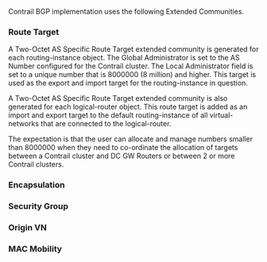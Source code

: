 Contrail BGP implementation uses the following Extended Communities.

### Route Target

A Two-Octet AS Specific Route Target extended community is generated for each routing-instance object.  The Global Administrator is set to the AS Number configured for the Contrail cluster.  The Local Administrator field is set to a unique number that is 8000000 (8 million) and higher.  This target is used as the export and import target for the routing-instance in question.

A Two-Octet AS Specific Route Target extended community is also generated for each logical-router object.  This route target is added as an import and export target to the default routing-instance of all virtual-networks that are connected to the logical-router.

The expectation is that the user can allocate and manage numbers smaller than 8000000 when they need to co-ordinate the allocation of targets between a Contrail cluster and DC GW Routers or between 2 or more Contrail clusters.

### Encapsulation


### Security Group
### Origin VN
### MAC Mobility